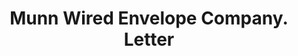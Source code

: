 ---
doi: 10.7916/D8B296B6
date_other: '1900'
date_other_textual: '1900'
form: correspondence
genre:
- Letters (correspondence)
name:
- Munn Wired Envelope Company
object_in_context_url: https://biggert.cul.columbia.edu/items/view/ave_biggert_01072
subject_hierarchical_geographic:
- New York, New York, United States
subject_name:
- Munn Wired Envelope Company
title: Munn Wired Envelope Company. Letter
sort_title: Munn Wired Envelope Company. Letter
call_number: ave_biggert_01072
coordinates:
- 40.71277777777778,-74.00583333333333
pid: ave_biggert_01072
identifiers: ave_biggert_01072
thumbnail: https://derivativo-1.library.columbia.edu/iiif/2/ldpd:344392/full/!256,256/0/native.jpg
permalink: /biggert/ave_biggert_01072/
layout: iiif-image-page
---